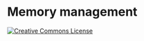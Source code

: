 # Memory management

[![Creative Commons License](https://i.creativecommons.org/l/by/4.0/80x15.png)](http://creativecommons.org/licenses/by/4.0/)

